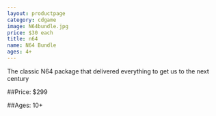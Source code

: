 ```yaml
---
layout: productpage
category: cdgame
image: N64bundle.jpg
price: $30 each
title: n64
name: N64 Bundle
ages: 4+
---
```


The classic N64 package that delivered everything to get us to the next century

##Price: $299

##Ages: 10+